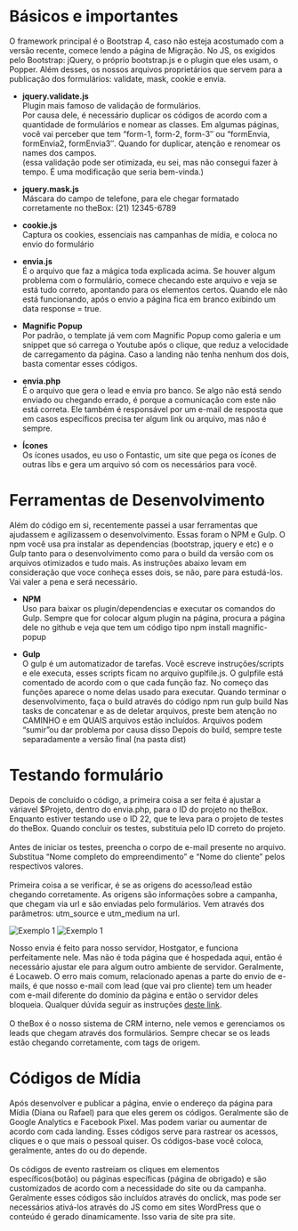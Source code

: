 # Básicos e importantes
O framework principal é o Bootstrap 4, caso não esteja acostumado com a versão recente, comece lendo a página de Migração. No JS, os exigidos pelo Bootstrap: jQuery, o próprio bootstrap.js e o plugin que eles usam, o Popper. Além desses, os nossos arquivos proprietários que servem para a publicação dos formulários: validate, mask, cookie e envia.

* **jquery.validate.js** <br>
Plugin mais famoso de validação de formulários. <br>
Por causa dele, é necessário duplicar os códigos de acordo com a quantidade de formulários e nomear as classes. Em algumas páginas, você vai perceber que tem “form-1, form-2, form-3″ ou “formEnvia, formEnvia2, formEnvia3″. Quando for duplicar, atenção e renomear os names dos campos. <br>
(essa validação pode ser otimizada, eu sei, mas não consegui fazer à tempo. É uma modificação que seria bem-vinda.)

* **jquery.mask.js** <br>
Máscara do campo de telefone, para ele chegar formatado corretamente no theBox: (21) 12345-6789

* **cookie.js** <br>
Captura os cookies, essenciais nas campanhas de mídia, e coloca no envio do formulário

* **envia.js** <br>
É o arquivo que faz a mágica toda explicada acima. Se houver algum problema com o formulário, comece checando este arquivo e veja se está tudo correto, apontando para os elementos certos. Quando ele não está funcionando, após o envio a página fica em branco exibindo um data response = true.

* **Magnific Popup** <br>
Por padrão, o template já vem com Magnific Popup como galeria e um snippet que só carrega o Youtube após o clique, que reduz a velocidade de carregamento da página. Caso a landing não tenha nenhum dos dois, basta comentar esses códigos.

* **envia.php** <br>
É o arquivo que gera o lead e envia pro banco. Se algo não está sendo enviado ou chegando errado, é porque a comunicação com este não está correta. Ele também é responsável por um e-mail de resposta que em casos específicos precisa ter algum link ou arquivo, mas não é sempre.

* **Ícones** <br>
Os ícones usados, eu uso o Fontastic, um site que pega os ícones de outras libs e gera um arquivo só com os necessários para você. 

# Ferramentas de Desenvolvimento
Além do código em si, recentemente passei a usar ferramentas que ajudassem e agilizassem o desenvolvimento. Essas foram o NPM e Gulp. O npm você usa pra instalar as dependencias (bootstrap, jquery e etc) e o Gulp tanto para o desenvolvimento como para o build da versão com os arquivos otimizados e tudo mais. As instruções abaixo levam em consideração que voce conheça esses dois, se não, pare para estudá-los. Vai valer a pena e será necessário.

* **NPM** <br>
Uso para baixar os plugin/dependencias e executar os comandos do Gulp. Sempre que for colocar algum plugin na página, procura a página dele no github e veja que tem um código tipo npm install magnific-popup

* **Gulp** <br>
O gulp é um automatizador de tarefas. Você escreve instruções/scripts e ele executa, esses scripts ficam no arquivo guplfile.js. O gulpfile está comentado de acordo com o que cada função faz. No começo das funções aparece o nome delas usado para executar. Quando terminar o desenvolvimento, faça o build através do código npm run gulp build
Nas tasks de concatenar e as de deletar arquivos, preste bem atenção no CAMINHO e em QUAIS arquivos estão incluídos. Arquivos podem “sumir”ou dar problema por causa disso
Depois do build, sempre teste separadamente a versão final (na pasta dist)


# Testando formulário
Depois de concluído o código, a primeira coisa a ser feita é ajustar a váriavel $Projeto, dentro do envia.php, para o ID do projeto no theBox. Enquanto estiver testando use o ID 22, que te leva para o projeto de testes do theBox. Quando concluir os testes, substituia pelo ID correto do projeto.
<br><br>
Antes de iniciar os testes, preencha o corpo de e-mail presente no arquivo. Substitua “Nome completo do empreendimento” e “Nome do cliente” pelos respectivos valores.
<br><br>
Primeira coisa a se verificar, é se as origens do acesso/lead estão chegando corretamente. As origens são informações sobre a campanha, que chegam via url e são enviadas pelo formulários. Vem através dos parâmetros: utm_source e utm_medium na url.

![Exemplo 1](https://knowhow.agenciadigitalrj.com/wp-content/uploads/2018/05/Captura-de-Tela-2018-05-22-a%CC%80s-15.11.08.png)
![Exemplo 1](https://knowhow.agenciadigitalrj.com/wp-content/uploads/2018/05/Captura-de-Tela-2018-05-22-a%CC%80s-15.11.56.png)

Nosso envia é feito para nosso servidor, Hostgator, e funciona perfeitamente nele. Mas não é toda página que é hospedada aqui, então é necessário ajustar ele para algum outro ambiente de servidor. Geralmente, é Locaweb. O erro mais comum, relacionado apenas a parte do envio de e-mails, é que nosso e-mail com lead (que vai pro cliente) tem um header com e-mail diferente do domínio da página e então o servidor deles bloqueia. Qualquer dúvida seguir as instruções [deste link](https://wiki.locaweb.com.br/index.php?title=Como_enviar_e-mails_com_a_fun%C3%A7%C3%A3o_mail()_do_PHP&redirect=no).
<br><br>
O theBox é o nosso sistema de CRM interno, nele vemos e gerenciamos os leads que chegam através dos formulários. Sempre checar se os leads estão chegando corretamente, com tags de origem.

# Códigos de Mídia
Após desenvolver e publicar a página, envie o endereço da página para Mídia (Diana ou Rafael) para que eles gerem os códigos. Geralmente são de Google Analytics e Facebook Pixel. Mas podem variar ou aumentar de acordo com cada landing. Esses códigos serve para rastrear os acessos, cliques e o que mais o pessoal quiser. Os códigos-base você coloca, geralmente, antes do </body> ou do </head> depende.
<br><br>
Os códigos de evento rastreiam os cliques em elementos específicos(botão) ou páginas específicas (página de obrigado) e são customizados de acordo com a necessidade do site ou da campanha. Geralmente esses códigos são incluídos através do onclick, mas pode ser necessários ativá-los através do JS como em sites WordPress que o conteúdo é gerado dinamicamente. Isso varia de site pra site.
